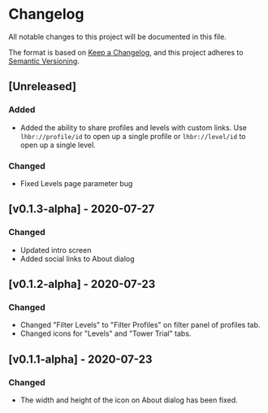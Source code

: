 # Changelog
All notable changes to this project will be documented in this file.

The format is based on [Keep a Changelog](https://keepachangelog.com/en/1.0.0/),
and this project adheres to [Semantic Versioning](https://semver.org/spec/v2.0.0.html).

## [Unreleased]
### Added
 - Added the ability to share profiles and levels with custom links. Use `lhbr://profile/id` to open up a single profile or `lhbr://level/id` to open up a single level.

### Changed
 - Fixed Levels page parameter bug

## [v0.1.3-alpha] - 2020-07-27
### Changed
 - Updated intro screen
 - Added social links to About dialog

## [v0.1.2-alpha] - 2020-07-23
### Changed
 - Changed "Filter Levels" to "Filter Profiles" on filter panel of profiles tab.
 - Changed icons for "Levels" and "Tower Trial" tabs.

## [v0.1.1-alpha] - 2020-07-23
### Changed
 - The width and height of the icon on About dialog has been fixed.
